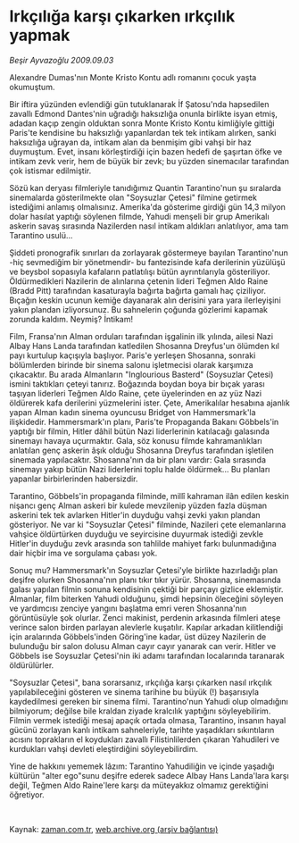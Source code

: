 # Irkçılığa karşı çıkarken ırkçılık yapmak

*Beşir Ayvazoğlu 2009.09.03*

<tr><td class="metin" colspan="2" style="padding-top: 20px; padding-left: 5px; ">Alexandre Dumas'nın Monte Kristo Kontu adlı romanını çocuk yaşta okumuştum.</td></tr><tr><td class="metin" colspan="2" style="padding-top: 20px; padding-left: 5px; "><p>Bir iftira yüzünden evlendiği gün tutuklanarak İf Şatosu'nda hapsedilen zavallı Edmond Dantes'nin uğradığı haksızlığa onunla birlikte isyan etmiş, adadan kaçıp zengin olduktan sonra Monte Kristo Kontu kimliğiyle gittiği Paris'te kendisine bu haksızlığı yapanlardan tek tek intikam alırken, sanki haksızlığa uğrayan da, intikam alan da benmişim gibi vahşi bir haz duymuştum. Evet, insanı körleştirdiği için bazen hedefi de şaşırtan öfke ve intikam zevk verir, hem de büyük bir zevk; bu yüzden sinemacılar tarafından çok istismar edilmiştir.
<p> Sözü kan deryası filmleriyle tanıdığımız Quantin Tarantino'nun şu sıralarda sinemalarda gösterilmekte olan "Soysuzlar Çetesi" filmine getirmek istediğimi anlamış olmalısınız. Amerika'da gösterime girdiği gün 14,3 milyon dolar hasılat yaptığı söylenen filmde, Yahudi menşeli bir grup Amerikalı askerin savaş sırasında Nazilerden nasıl intikam aldıkları anlatılıyor, ama tam Tarantino usulü...
<p> Şiddeti pronografik sınırları da zorlayarak göstermeye bayılan Tarantino'nun -hiç sevmediğim bir yönetmendir- bu fantezisinde kafa derilerinin yüzülüşü ve beysbol sopasıyla kafaların patlatılışı bütün ayrıntılarıyla gösteriliyor. Öldürmedikleri Nazilerin de alınlarına çetenin lideri Teğmen Aldo Raine (Bradd Pitt) tarafından kasaturayla bağırta bağırta gamalı haç çiziliyor. Bıçağın keskin ucunun kemiğe dayanarak alın derisini yara yara ilerleyişini yakın plandan izliyorsunuz. Bu sahnelerin çoğunda gözlerimi kapamak zorunda kaldım. Neymiş? İntikam!
<p> Film, Fransa'nın Alman orduları tarafından işgalinin ilk yılında, ailesi Nazi Albay Hans Landa tarafından katledilen Shosanna Dreyfus'un ölümden kıl payı kurtulup kaçışıyla başlıyor. Paris'e yerleşen Shosanna, sonraki bölümlerden birinde bir sinema salonu işletmecisi olarak karşımıza çıkacaktır. Bu arada Almanların "Inglourious Basterd" (Soysuzlar Çetesi) ismini taktıkları çeteyi tanırız. Boğazında boydan boya bir bıçak yarası taşıyan liderleri Teğmen Aldo Raine, çete üyelerinden en az yüz Nazi öldürerek kafa derilerini yüzmelerini ister. Çete, Amerikalılar hesabına ajanlık yapan Alman kadın sinema oyuncusu Bridget von Hammersmark'la ilişkidedir. Hammersmark'ın planı, Paris'te Propaganda Bakanı Göbbels'in yaptığı bir filmin, Hitler dâhil bütün Nazi liderlerinin katılacağı galasında sinemayı havaya uçurmaktır. Gala, söz konusu filmde kahramanlıkları anlatılan genç askerin âşık olduğu Shosanna Dreyfus tarafından işletilen sinemada yapılacaktır. Shosanna'nın da bir planı vardır: Gala sırasında sinemayı yakıp bütün Nazi liderlerini toplu halde öldürmek... Bu planları yapanlar birbirlerinden habersizdir.
<p> Tarantino, Göbbels'in propaganda filminde, millî kahraman ilân edilen keskin nişancı genç Alman askeri bir kulede mevzilenip yüzden fazla düşman askerini tek tek avlarken Hitler'in duyduğu vahşi zevki yakın plandan gösteriyor. Ne var ki "Soysuzlar Çetesi" filminde, Nazileri çete elemanlarına vahşice öldürtürken duyduğu ve seyircisine duyurmak istediği zevkle Hitler'in duyduğu zevk arasında son tahlilde mahiyet farkı bulunmadığına dair hiçbir ima ve sorgulama çabası yok.
<p> Sonuç mu? Hammersmark'ın Soysuzlar Çetesi'yle birlikte hazırladığı plan deşifre olurken Shosanna'nın planı tıkır tıkır yürür. Shosanna, sinemasında galası yapılan filmin sonuna kendisinin çektiği bir parçayı gizlice eklemiştir. Almanlar, film biterken Yahudi olduğunu, şimdi hepsinin öleceğini söyleyen ve yardımcısı zenciye yangını başlatma emri veren Shosanna'nın görüntüsüyle şok olurlar. Zenci makinist, perdenin arkasında filmleri ateşe verince salon birden parlayan alevlerle kuşatılır. Kapılar arkadan kilitlendiği için aralarında Göbbels'inden Göring'ine kadar, üst düzey Nazilerin de bulunduğu bir salon dolusu Alman cayır cayır yanarak can verir. Hitler ve Göbbels ise Soysuzlar Çetesi'nin iki adamı tarafından localarında taranarak öldürülürler.
<p> "Soysuzlar Çetesi", bana sorarsanız, ırkçılığa karşı çıkarken nasıl ırkçılık yapılabileceğini gösteren ve sinema tarihine bu büyük (!) başarısıyla kaydedilmesi gereken bir sinema filmi. Tarantino'nun Yahudi olup olmadığını bilmiyorum; değilse bile kraldan ziyade kralcılık yaptığını söyleyebilirim. Filmin vermek istediği mesaj apaçık ortada olmasa, Tarantino, insanın hayal gücünü zorlayan kanlı intikam sahneleriyle, tarihte yaşadıkları sıkıntıların acısını toprakların el koydukları zavallı Filistinlilerden çıkaran Yahudileri ve kurdukları vahşi devleti eleştirdiğini söyleyebilirdim.
<p> Yine de hakkını yememek lâzım: Tarantino Yahudiliğin ve içinde yaşadığı kültürün "alter ego"sunu deşifre ederek sadece Albay Hans Landa'lara karşı değil, Teğmen Aldo Raine'lere karşı da müteyakkız olmamız gerektiğini öğretiyor. 
<p><br/></p></p></p></p></p></p></p></p></p></td></tr>

Kaynak: [zaman.com.tr](http://zaman.com.tr/yazar.do?yazino=887820), [web.archive.org (arşiv bağlantısı)](http://web.archive.org/web/20091120153411/http://www.zaman.com.tr:80/yazar.do?yazino=887820)
